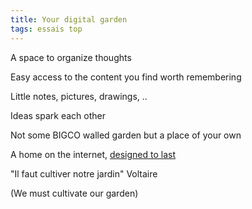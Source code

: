 ```yaml
---
title: Your digital garden
tags: essais top
---
```


A space to organize thoughts 

Easy access to the content you find worth remembering 

Little notes, pictures, drawings, ..

Ideas spark each other 

Not some BIGCO walled garden but a place of your own

A home on the internet, [designed to last](https://jeffhuang.com/designed_to_last/)

"Il faut cultiver notre jardin" Voltaire

(We must cultivate our garden) 






